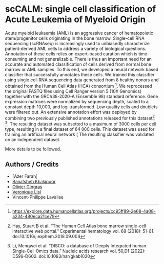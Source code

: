 # scCALM: single cell classification of Acute Leukemia of Myeloid Origin

Acute myeloid leukaemia (AML) is an aggressive cancer of hematopoietic stem/progenitor cells originating in the bone marrow. Single-cell RNA sequencing (scRNAseq) is increasingly used to unbiasedly characterize patient-derived AML cells to address a variety of biological questions. Annotation of these cells relies on expert-based curation which is time-consuming and not generalizable. There is thus an important need for an accurate and automated classification of cells derived from normal bone marrow or AML samples. To this end, we developed a neural network based classifier that successfully annotates these cells.
We trained this classifier using  single cell RNA sequencing data generated from 8  healthy donors and obtained from the Human Cell Atlas (HCA) consortium [^1].  We reprocessed the original FASTQ files using Cell Ranger version 5 (10X Genomics) together with the GRCh38-2020-A (Ensemble 98) standard reference. Gene expression matrices were normalized by sequencing depth, scaled to a constant depth 10,000, and log-transformed. Low quality cells and doublets were filtered out. An extensive annotation effort was deployed by combining  two previously published annotations released for this dataset[^2] [^3]. The resulting dataset was subsetted to a maximum of 3000 cells per cell type, resulting in a final dataset of 64 000 cells. This dataset was used for training an artificial neural network ( The resulting classifier was validated on an independent dataset.  
 

 
More details to be followed.
 
 
## Authors / Credits

- [Azer Farah] 
- [Banafsheh Khakipoor](https://github.com/BanafshehKhaki)
- [Olivier Gingras]( https://github.com/gingo00)
- [Veronique Lisi](https://github.com/veroniquelisichusj)
- Vincent-Philippe Lavallee


 
  
[^1]: https://explore.data.humancellatlas.org/projects/cc95ff89-2e68-4a08-a234-480eca21ce79
[^2]: Hay, Stuart B et al. “The Human Cell Atlas bone marrow single-cell interactive web portal.” Experimental hematology vol. 68 (2018): 51-61. doi:10.1016/j.exphem.2018.09.004
[^3]: Li, Mengwei et al. “DISCO: a database of Deeply Integrated human Single-Cell Omics data.” Nucleic acids research vol. 50,D1 (2022): D596-D602. doi:10.1093/nar/gkab1020
 
